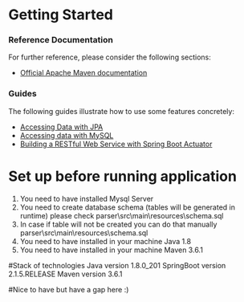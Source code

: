 # Getting Started

### Reference Documentation
For further reference, please consider the following sections:

* [Official Apache Maven documentation](https://maven.apache.org/guides/index.html)

### Guides
The following guides illustrate how to use some features concretely:

* [Accessing Data with JPA](https://spring.io/guides/gs/accessing-data-jpa/)
* [Accessing data with MySQL](https://spring.io/guides/gs/accessing-data-mysql/)
* [Building a RESTful Web Service with Spring Boot Actuator](https://spring.io/guides/gs/actuator-service/)


# Set up before running application

1. You need to have installed Mysql Server
2. You need to create database schema (tables will be generated in runtime) please check parser\src\main\resources\schema.sql
3. In case if table will not be created you can do that manually parser\src\main\resources\schema.sql
4. You need to have installed in your machine Java 1.8
5. You need to have installed in your machine Maven 3.6.1

#Stack of technologies
Java version 1.8.0_201
SpringBoot version 2.1.5.RELEASE
Maven version 3.6.1

#Nice to have but have a gap here :)